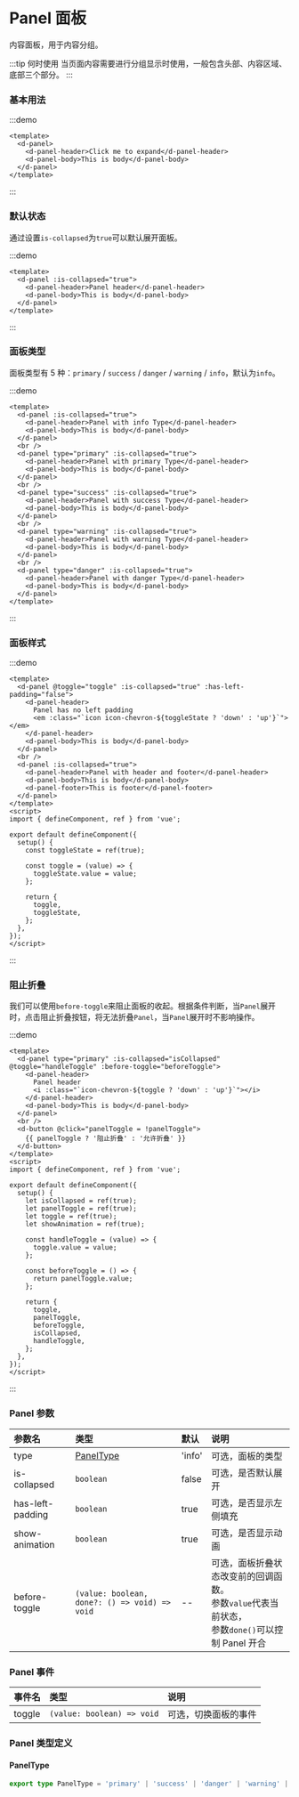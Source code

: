 # Panel 面板

内容面板，用于内容分组。

:::tip 何时使用
当页面内容需要进行分组显示时使用，一般包含头部、内容区域、底部三个部分。
:::

### 基本用法

:::demo

```vue
<template>
  <d-panel>
    <d-panel-header>Click me to expand</d-panel-header>
    <d-panel-body>This is body</d-panel-body>
  </d-panel>
</template>
```

:::

### 默认状态

通过设置`is-collapsed`为`true`可以默认展开面板。

:::demo

```vue
<template>
  <d-panel :is-collapsed="true">
    <d-panel-header>Panel header</d-panel-header>
    <d-panel-body>This is body</d-panel-body>
  </d-panel>
</template>
```

:::

### 面板类型

面板类型有 5 种：`primary` / `success` / `danger` / `warning` / `info`，默认为`info`。

:::demo

```vue
<template>
  <d-panel :is-collapsed="true">
    <d-panel-header>Panel with info Type</d-panel-header>
    <d-panel-body>This is body</d-panel-body>
  </d-panel>
  <br />
  <d-panel type="primary" :is-collapsed="true">
    <d-panel-header>Panel with primary Type</d-panel-header>
    <d-panel-body>This is body</d-panel-body>
  </d-panel>
  <br />
  <d-panel type="success" :is-collapsed="true">
    <d-panel-header>Panel with success Type</d-panel-header>
    <d-panel-body>This is body</d-panel-body>
  </d-panel>
  <br />
  <d-panel type="warning" :is-collapsed="true">
    <d-panel-header>Panel with warning Type</d-panel-header>
    <d-panel-body>This is body</d-panel-body>
  </d-panel>
  <br />
  <d-panel type="danger" :is-collapsed="true">
    <d-panel-header>Panel with danger Type</d-panel-header>
    <d-panel-body>This is body</d-panel-body>
  </d-panel>
</template>
```

:::

### 面板样式

:::demo

```vue
<template>
  <d-panel @toggle="toggle" :is-collapsed="true" :has-left-padding="false">
    <d-panel-header>
      Panel has no left padding
      <em :class="`icon icon-chevron-${toggleState ? 'down' : 'up'}`"></em>
    </d-panel-header>
    <d-panel-body>This is body</d-panel-body>
  </d-panel>
  <br />
  <d-panel :is-collapsed="true">
    <d-panel-header>Panel with header and footer</d-panel-header>
    <d-panel-body>This is body</d-panel-body>
    <d-panel-footer>This is footer</d-panel-footer>
  </d-panel>
</template>
<script>
import { defineComponent, ref } from 'vue';

export default defineComponent({
  setup() {
    const toggleState = ref(true);

    const toggle = (value) => {
      toggleState.value = value;
    };

    return {
      toggle,
      toggleState,
    };
  },
});
</script>
```

:::

### 阻止折叠

我们可以使用`before-toggle`来阻止面板的收起。根据条件判断，当`Panel`展开时，点击阻止折叠按钮，将无法折叠`Panel`，当`Panel`展开时不影响操作。

:::demo

```vue
<template>
  <d-panel type="primary" :is-collapsed="isCollapsed" @toggle="handleToggle" :before-toggle="beforeToggle">
    <d-panel-header>
      Panel header
      <i :class="`icon-chevron-${toggle ? 'down' : 'up'}`"></i>
    </d-panel-header>
    <d-panel-body>This is body</d-panel-body>
  </d-panel>
  <br />
  <d-button @click="panelToggle = !panelToggle">
    {{ panelToggle ? '阻止折叠' : '允许折叠' }}
  </d-button>
</template>
<script>
import { defineComponent, ref } from 'vue';

export default defineComponent({
  setup() {
    let isCollapsed = ref(true);
    let panelToggle = ref(true);
    let toggle = ref(true);
    let showAnimation = ref(true);

    const handleToggle = (value) => {
      toggle.value = value;
    };

    const beforeToggle = () => {
      return panelToggle.value;
    };

    return {
      toggle,
      panelToggle,
      beforeToggle,
      isCollapsed,
      handleToggle,
    };
  },
});
</script>
```

:::

### Panel 参数

| 参数名           | 类型                                          | 默认   | 说明                                                                                                 |
| :--------------- | :-------------------------------------------- | :----- | :--------------------------------------------------------------------------------------------------- |
| type             | [PanelType](#paneltype)                       | 'info' | 可选，面板的类型                                                                                     |
| is-collapsed     | `boolean`                                     | false  | 可选，是否默认展开                                                                                   |
| has-left-padding | `boolean`                                     | true   | 可选，是否显示左侧填充                                                                               |
| show-animation   | `boolean`                                     | true   | 可选，是否显示动画                                                                                   |
| before-toggle    | `(value: boolean, done?: () => void) => void` | --     | 可选，面板折叠状态改变前的回调函数。<br>参数`value`代表当前状态，<br>参数`done()`可以控制 Panel 开合 |

### Panel 事件

| 事件名 | 类型                       | 说明                 |
| :----- | :------------------------- | :------------------- |
| toggle | `(value: boolean) => void` | 可选，切换面板的事件 |

### Panel 类型定义

#### PanelType

```ts
export type PanelType = 'primary' | 'success' | 'danger' | 'warning' | 'info';
```

